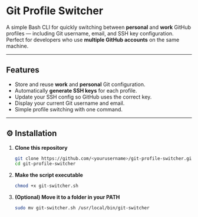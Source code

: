 # Git Profile Switcher

A simple Bash CLI for quickly switching between **personal** and **work** GitHub profiles — including Git username, email, and SSH key configuration.  
Perfect for developers who use **multiple GitHub accounts** on the same machine.

---

## Features

- Store and reuse **work** and **personal** Git configuration.
- Automatically **generate SSH keys** for each profile.
- Update your SSH config so GitHub uses the correct key.
- Display your current Git username and email.
- Simple profile switching with one command.

---

## ⚙️ Installation

1. **Clone this repository**

   ```bash
   git clone https://github.com/<yourusername>/git-profile-switcher.git
   cd git-profile-switcher
   ```

2. **Make the script executable**

   ```bash
   chmod +x git-switcher.sh
   ```

3. **(Optional) Move it to a folder in your PATH**

   ```bash
   sudo mv git-switcher.sh /usr/local/bin/git-switcher
   ```
